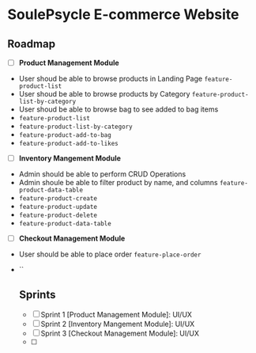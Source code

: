 # SoulePsycle E-commerce Website

## Roadmap
- [ ] **Product Management Module**
- User shoud be able to browse products in Landing Page `feature-product-list`
- User shoud be able to browse products by Category `feature-product-list-by-category`
- User shoud be able to browse bag to see added to bag items
- `feature-product-list`
- `feature-product-list-by-category`
- `feature-product-add-to-bag`
- `feature-product-add-to-likes`

- [ ] **Inventory Mangement Module**
- Admin should be able to perform CRUD Operations
- Admin shoule be able to filter product by name, and columns `feature-product-data-table`
- `feature-product-create`
- `feature-product-update`
- `feature-product-delete`
- `feature-product-data-table`

- [ ] **Checkout Management Module**
- User should be able to place order `feature-place-order`
- ``

  ## Sprints
  - [ ] Sprint 1 [Product Management Module]: UI/UX
  - [ ] Sprint 2 [Inventory Mangement Module]: UI/UX
  - [ ] Sprint 3 [Checkout Management Module]: UI/UX
  - [ ] 
